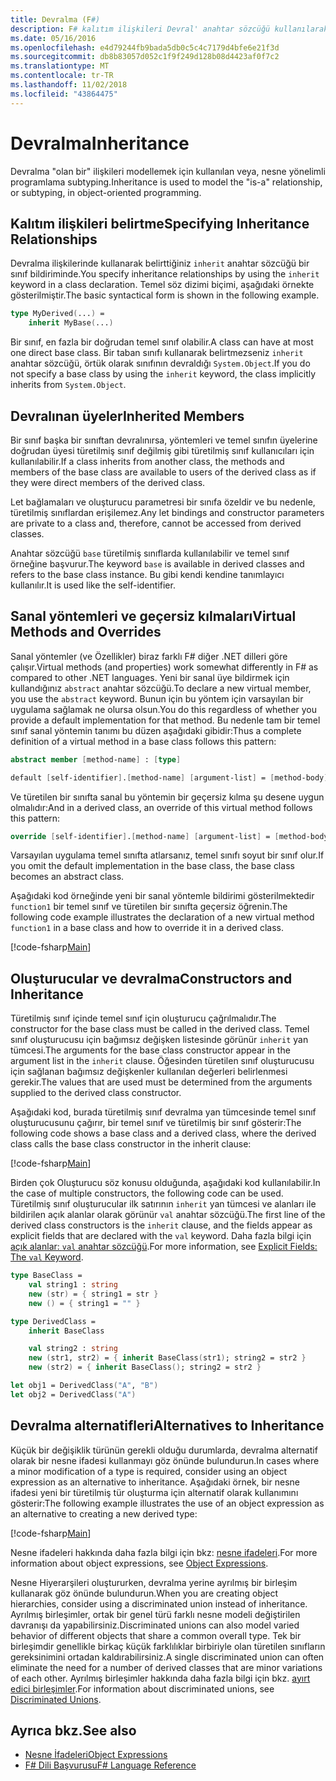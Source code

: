 ```yaml
---
title: Devralma (F#)
description: F# kalıtım ilişkileri Devral' anahtar sözcüğü kullanılarak belirleme konusunda bilgi edinin.
ms.date: 05/16/2016
ms.openlocfilehash: e4d79244fb9bada5db0c5c4c7179d4bfe6e21f3d
ms.sourcegitcommit: db8b83057d052c1f9f249d128b08d4423af0f7c2
ms.translationtype: MT
ms.contentlocale: tr-TR
ms.lasthandoff: 11/02/2018
ms.locfileid: "43864475"
---
```

# <a name="inheritance"></a><span data-ttu-id="861a2-103">Devralma</span><span class="sxs-lookup"><span data-stu-id="861a2-103">Inheritance</span></span>

<span data-ttu-id="861a2-104">Devralma "olan bir" ilişkileri modellemek için kullanılan veya, nesne yönelimli programlama subtyping.</span><span class="sxs-lookup"><span data-stu-id="861a2-104">Inheritance is used to model the "is-a" relationship, or subtyping, in object-oriented programming.</span></span>

## <a name="specifying-inheritance-relationships"></a><span data-ttu-id="861a2-105">Kalıtım ilişkileri belirtme</span><span class="sxs-lookup"><span data-stu-id="861a2-105">Specifying Inheritance Relationships</span></span>

<span data-ttu-id="861a2-106">Devralma ilişkilerinde kullanarak belirttiğiniz `inherit` anahtar sözcüğü bir sınıf bildiriminde.</span><span class="sxs-lookup"><span data-stu-id="861a2-106">You specify inheritance relationships by using the `inherit` keyword in a class declaration.</span></span> <span data-ttu-id="861a2-107">Temel söz dizimi biçimi, aşağıdaki örnekte gösterilmiştir.</span><span class="sxs-lookup"><span data-stu-id="861a2-107">The basic syntactical form is shown in the following example.</span></span>

```fsharp
type MyDerived(...) =
    inherit MyBase(...)
```

<span data-ttu-id="861a2-108">Bir sınıf, en fazla bir doğrudan temel sınıf olabilir.</span><span class="sxs-lookup"><span data-stu-id="861a2-108">A class can have at most one direct base class.</span></span> <span data-ttu-id="861a2-109">Bir taban sınıfı kullanarak belirtmezseniz `inherit` anahtar sözcüğü, örtük olarak sınıfının devraldığı `System.Object`.</span><span class="sxs-lookup"><span data-stu-id="861a2-109">If you do not specify a base class by using the `inherit` keyword, the class implicitly inherits from `System.Object`.</span></span>

## <a name="inherited-members"></a><span data-ttu-id="861a2-110">Devralınan üyeler</span><span class="sxs-lookup"><span data-stu-id="861a2-110">Inherited Members</span></span>

<span data-ttu-id="861a2-111">Bir sınıf başka bir sınıftan devralınırsa, yöntemleri ve temel sınıfın üyelerine doğrudan üyesi türetilmiş sınıf değilmiş gibi türetilmiş sınıf kullanıcıları için kullanılabilir.</span><span class="sxs-lookup"><span data-stu-id="861a2-111">If a class inherits from another class, the methods and members of the base class are available to users of the derived class as if they were direct members of the derived class.</span></span>

<span data-ttu-id="861a2-112">Let bağlamaları ve oluşturucu parametresi bir sınıfa özeldir ve bu nedenle, türetilmiş sınıflardan erişilemez.</span><span class="sxs-lookup"><span data-stu-id="861a2-112">Any let bindings and constructor parameters are private to a class and, therefore, cannot be accessed from derived classes.</span></span>

<span data-ttu-id="861a2-113">Anahtar sözcüğü `base` türetilmiş sınıflarda kullanılabilir ve temel sınıf örneğine başvurur.</span><span class="sxs-lookup"><span data-stu-id="861a2-113">The keyword `base` is available in derived classes and refers to the base class instance.</span></span> <span data-ttu-id="861a2-114">Bu gibi kendi kendine tanımlayıcı kullanılır.</span><span class="sxs-lookup"><span data-stu-id="861a2-114">It is used like the self-identifier.</span></span>

## <a name="virtual-methods-and-overrides"></a><span data-ttu-id="861a2-115">Sanal yöntemleri ve geçersiz kılmaları</span><span class="sxs-lookup"><span data-stu-id="861a2-115">Virtual Methods and Overrides</span></span>

<span data-ttu-id="861a2-116">Sanal yöntemler (ve Özellikler) biraz farklı F# diğer .NET dilleri göre çalışır.</span><span class="sxs-lookup"><span data-stu-id="861a2-116">Virtual methods (and properties) work somewhat differently in F# as compared to other .NET languages.</span></span> <span data-ttu-id="861a2-117">Yeni bir sanal üye bildirmek için kullandığınız `abstract` anahtar sözcüğü.</span><span class="sxs-lookup"><span data-stu-id="861a2-117">To declare a new virtual member, you use the `abstract` keyword.</span></span> <span data-ttu-id="861a2-118">Bunun için bu yöntem için varsayılan bir uygulama sağlamak ne olursa olsun.</span><span class="sxs-lookup"><span data-stu-id="861a2-118">You do this regardless of whether you provide a default implementation for that method.</span></span> <span data-ttu-id="861a2-119">Bu nedenle tam bir temel sınıf sanal yöntemin tanımı bu düzen aşağıdaki gibidir:</span><span class="sxs-lookup"><span data-stu-id="861a2-119">Thus a complete definition of a virtual method in a base class follows this pattern:</span></span>

```fsharp
abstract member [method-name] : [type]

default [self-identifier].[method-name] [argument-list] = [method-body]
```

<span data-ttu-id="861a2-120">Ve türetilen bir sınıfta sanal bu yöntemin bir geçersiz kılma şu desene uygun olmalıdır:</span><span class="sxs-lookup"><span data-stu-id="861a2-120">And in a derived class, an override of this virtual method follows this pattern:</span></span>

```fsharp
override [self-identifier].[method-name] [argument-list] = [method-body]
```

<span data-ttu-id="861a2-121">Varsayılan uygulama temel sınıfta atlarsanız, temel sınıfı soyut bir sınıf olur.</span><span class="sxs-lookup"><span data-stu-id="861a2-121">If you omit the default implementation in the base class, the base class becomes an abstract class.</span></span>

<span data-ttu-id="861a2-122">Aşağıdaki kod örneğinde yeni bir sanal yöntemle bildirimi gösterilmektedir `function1` bir temel sınıf ve türetilen bir sınıfta geçersiz öğrenin.</span><span class="sxs-lookup"><span data-stu-id="861a2-122">The following code example illustrates the declaration of a new virtual method `function1` in a base class and how to override it in a derived class.</span></span>

[!code-fsharp[Main](../../../samples/snippets/fsharp/lang-ref-1/snippet2601.fs)]

## <a name="constructors-and-inheritance"></a><span data-ttu-id="861a2-123">Oluşturucular ve devralma</span><span class="sxs-lookup"><span data-stu-id="861a2-123">Constructors and Inheritance</span></span>

<span data-ttu-id="861a2-124">Türetilmiş sınıf içinde temel sınıf için oluşturucu çağrılmalıdır.</span><span class="sxs-lookup"><span data-stu-id="861a2-124">The constructor for the base class must be called in the derived class.</span></span> <span data-ttu-id="861a2-125">Temel sınıf oluşturucusu için bağımsız değişken listesinde görünür `inherit` yan tümcesi.</span><span class="sxs-lookup"><span data-stu-id="861a2-125">The arguments for the base class constructor appear in the argument list in the `inherit` clause.</span></span> <span data-ttu-id="861a2-126">Öğesinden türetilen sınıf oluşturucusu için sağlanan bağımsız değişkenler kullanılan değerleri belirlenmesi gerekir.</span><span class="sxs-lookup"><span data-stu-id="861a2-126">The values that are used must be determined from the arguments supplied to the derived class constructor.</span></span>

<span data-ttu-id="861a2-127">Aşağıdaki kod, burada türetilmiş sınıf devralma yan tümcesinde temel sınıf oluşturucusunu çağırır, bir temel sınıf ve türetilmiş bir sınıf gösterir:</span><span class="sxs-lookup"><span data-stu-id="861a2-127">The following code shows a base class and a derived class, where the derived class calls the base class constructor in the inherit clause:</span></span>

[!code-fsharp[Main](../../../samples/snippets/fsharp/lang-ref-1/snippet2602.fs)]

<span data-ttu-id="861a2-128">Birden çok Oluşturucu söz konusu olduğunda, aşağıdaki kod kullanılabilir.</span><span class="sxs-lookup"><span data-stu-id="861a2-128">In the case of multiple constructors, the following code can be used.</span></span> <span data-ttu-id="861a2-129">Türetilmiş sınıf oluşturucular ilk satırının `inherit` yan tümcesi ve alanları ile bildirilen açık alanlar olarak görünür `val` anahtar sözcüğü.</span><span class="sxs-lookup"><span data-stu-id="861a2-129">The first line of the derived class constructors is the `inherit` clause, and the fields appear as explicit fields that are declared with the `val` keyword.</span></span> <span data-ttu-id="861a2-130">Daha fazla bilgi için [açık alanlar: `val` anahtar sözcüğü](members/explicit-fields-the-val-keyword.md).</span><span class="sxs-lookup"><span data-stu-id="861a2-130">For more information, see [Explicit Fields: The `val` Keyword](members/explicit-fields-the-val-keyword.md).</span></span>

```fsharp
type BaseClass =
    val string1 : string
    new (str) = { string1 = str }
    new () = { string1 = "" }

type DerivedClass =
    inherit BaseClass

    val string2 : string
    new (str1, str2) = { inherit BaseClass(str1); string2 = str2 }
    new (str2) = { inherit BaseClass(); string2 = str2 }

let obj1 = DerivedClass("A", "B")
let obj2 = DerivedClass("A")
```

## <a name="alternatives-to-inheritance"></a><span data-ttu-id="861a2-131">Devralma alternatifleri</span><span class="sxs-lookup"><span data-stu-id="861a2-131">Alternatives to Inheritance</span></span>

<span data-ttu-id="861a2-132">Küçük bir değişiklik türünün gerekli olduğu durumlarda, devralma alternatif olarak bir nesne ifadesi kullanmayı göz önünde bulundurun.</span><span class="sxs-lookup"><span data-stu-id="861a2-132">In cases where a minor modification of a type is required, consider using an object expression as an alternative to inheritance.</span></span> <span data-ttu-id="861a2-133">Aşağıdaki örnek, bir nesne ifadesi yeni bir türetilmiş tür oluşturma için alternatif olarak kullanımını gösterir:</span><span class="sxs-lookup"><span data-stu-id="861a2-133">The following example illustrates the use of an object expression as an alternative to creating a new derived type:</span></span>

[!code-fsharp[Main](../../../samples/snippets/fsharp/lang-ref-1/snippet2603.fs)]

<span data-ttu-id="861a2-134">Nesne ifadeleri hakkında daha fazla bilgi için bkz: [nesne ifadeleri](object-expressions.md).</span><span class="sxs-lookup"><span data-stu-id="861a2-134">For more information about object expressions, see [Object Expressions](object-expressions.md).</span></span>

<span data-ttu-id="861a2-135">Nesne Hiyerarşileri oluştururken, devralma yerine ayrılmış bir birleşim kullanarak göz önünde bulundurun.</span><span class="sxs-lookup"><span data-stu-id="861a2-135">When you are creating object hierarchies, consider using a discriminated union instead of inheritance.</span></span> <span data-ttu-id="861a2-136">Ayrılmış birleşimler, ortak bir genel türü farklı nesne modeli değiştirilen davranışı da yapabilirsiniz.</span><span class="sxs-lookup"><span data-stu-id="861a2-136">Discriminated unions can also model varied behavior of different objects that share a common overall type.</span></span> <span data-ttu-id="861a2-137">Tek bir birleşimdir genellikle birkaç küçük farklılıklar birbiriyle olan türetilen sınıfların gereksinimini ortadan kaldırabilirsiniz.</span><span class="sxs-lookup"><span data-stu-id="861a2-137">A single discriminated union can often eliminate the need for a number of derived classes that are minor variations of each other.</span></span> <span data-ttu-id="861a2-138">Ayrılmış birleşimler hakkında daha fazla bilgi için bkz. [ayırt edici birleşimler](discriminated-unions.md).</span><span class="sxs-lookup"><span data-stu-id="861a2-138">For information about discriminated unions, see [Discriminated Unions](discriminated-unions.md).</span></span>

## <a name="see-also"></a><span data-ttu-id="861a2-139">Ayrıca bkz.</span><span class="sxs-lookup"><span data-stu-id="861a2-139">See also</span></span>

- [<span data-ttu-id="861a2-140">Nesne İfadeleri</span><span class="sxs-lookup"><span data-stu-id="861a2-140">Object Expressions</span></span>](object-expressions.md)
- [<span data-ttu-id="861a2-141">F# Dili Başvurusu</span><span class="sxs-lookup"><span data-stu-id="861a2-141">F# Language Reference</span></span>](index.md)
